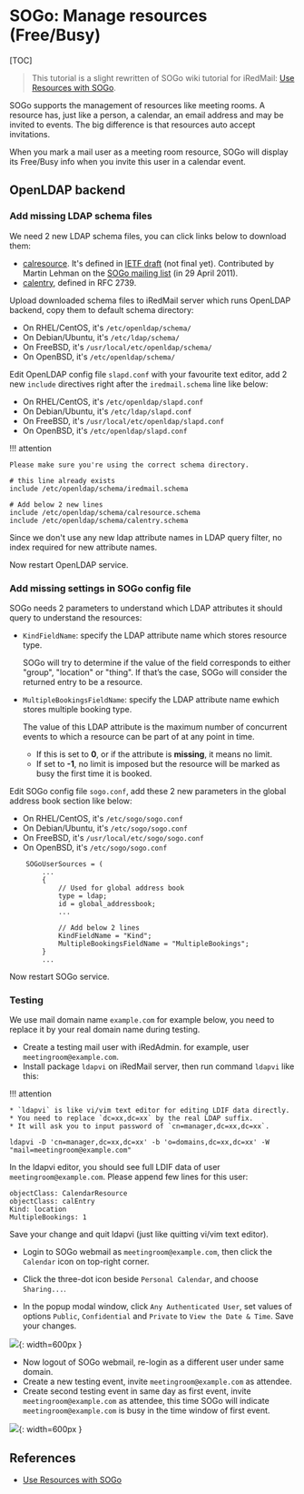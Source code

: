 # SOGo: Manage resources (Free/Busy)

[TOC]

> This tutorial is a slight rewritten of SOGo wiki tutorial for iRedMail:
> [Use Resources with SOGo](http://wiki.sogo.nu/ResourceConfiguration).

SOGo supports the management of resources like meeting rooms. A resource has,
just like a person, a calendar, an email address and may be invited to events.
The big difference is that resources auto accept invitations.

When you mark a mail user as a meeting room resource, SOGo will display its
Free/Busy info when you invite this user in a calendar event.


## OpenLDAP backend

### Add missing LDAP schema files

We need 2 new LDAP schema files, you can click links below to download them:

* [calresource](./files/sogo/calresource.schema). It's defined in
  [IETF draft](https://tools.ietf.org/id/draft-cal-resource-schema-03.txt)
  (not final yet). Contributed by Martin Lehman on the
  [SOGo mailing list](https://www.mail-archive.com/users@sogo.nu/msg05186.html)
  (in 29 April 2011).
* [calentry](./files/sogo/calentry.schema), defined in RFC 2739.

Upload downloaded schema files to iRedMail server which runs OpenLDAP backend,
copy them to default schema directory:

* On RHEL/CentOS, it's `/etc/openldap/schema/`
* On Debian/Ubuntu, it's `/etc/ldap/schema/`
* On FreeBSD, it's `/usr/local/etc/openldap/schema/`
* On OpenBSD, it's `/etc/openldap/schema/`

Edit OpenLDAP config file `slapd.conf` with your favourite text editor, add 2
new `include` directives right after the `iredmail.schema` line like
below:

* On RHEL/CentOS, it's `/etc/openldap/slapd.conf`
* On Debian/Ubuntu, it's `/etc/ldap/slapd.conf`
* On FreeBSD, it's `/usr/local/etc/openldap/slapd.conf`
* On OpenBSD, it's `/etc/openldap/slapd.conf`

!!! attention

    Please make sure you're using the correct schema directory.

```
# this line already exists
include /etc/openldap/schema/iredmail.schema

# Add below 2 new lines
include /etc/openldap/schema/calresource.schema
include /etc/openldap/schema/calentry.schema
```

Since we don't use any new ldap attribute names in LDAP query filter, no index
required for new attribute names.

Now restart OpenLDAP service.

### Add missing settings in SOGo config file

SOGo needs 2 parameters to understand which LDAP attributes it should query
to understand the resources:

* `KindFieldName`: specify the LDAP attribute name which stores resource type.

    SOGo will try to determine if the value of the field corresponds to either
    "group", "location" or "thing". If that’s the case, SOGo will consider the
    returned entry to be a resource.

* `MultipleBookingsFieldName`: specify the LDAP attribute name ewhich stores
  multiple booking type.

    The value of this LDAP attribute is the maximum number of concurrent events
    to which a resource can be part of at any point in time.

    * If this is set to __0__, or if the attribute is __missing__, it means no limit.
    * If set to __-1__, no limit is imposed but the resource will be marked as
      busy the first time it is booked.

Edit SOGo config file `sogo.conf`, add these 2 new parameters in the global
address book section like below:

* On RHEL/CentOS, it's `/etc/sogo/sogo.conf`
* On Debian/Ubuntu, it's `/etc/sogo/sogo.conf`
* On FreeBSD, it's `/usr/local/etc/sogo/sogo.conf`
* On OpenBSD, it's `/etc/sogo/sogo.conf`

```
    SOGoUserSources = (
        ...
        {
            // Used for global address book
            type = ldap;
            id = global_addressbook;
            ...

            // Add below 2 lines
            KindFieldName = "Kind";
            MultipleBookingsFieldName = "MultipleBookings";
        }
        ...
```

Now restart SOGo service.

### Testing

We use mail domain name `example.com` for example below, you need to replace it
by your real domain name during testing.

* Create a testing mail user with iRedAdmin. for example, user `meetingroom@example.com`.
* Install package `ldapvi` on iRedMail server, then run command `ldapvi` like this:

!!! attention

    * `ldapvi` is like vi/vim text editor for editing LDIF data directly.
    * You need to replace `dc=xx,dc=xx` by the real LDAP suffix.
    * It will ask you to input password of `cn=manager,dc=xx,dc=xx`.

```
ldapvi -D 'cn=manager,dc=xx,dc=xx' -b 'o=domains,dc=xx,dc=xx' -W "mail=meetingroom@example.com"
```

In the ldapvi editor, you should see full LDIF data of user
`meetingroom@example.com`. Please append few lines for this user:

```
objectClass: CalendarResource
objectClass: calEntry
Kind: location
MultipleBookings: 1
```

Save your change and quit ldapvi (just like quitting vi/vim text editor).

* Login to SOGo webmail as `meetingroom@example.com`, then click the `Calendar`
  icon on top-right corner.

* Click the three-dot icon beside `Personal Calendar`, and choose `Sharing...`.
* In the popup modal window, click `Any Authenticated User`, set values of
  options `Public`, `Confidential` and `Private` to `View the Date & Time`.
  Save your changes.

![](./images/sogo/resources/access-rights.png){: width=600px }

* Now logout of SOGo webmail, re-login as a different user under same domain.
* Create a new testing event, invite `meetingroom@example.com` as attendee.
* Create second testing event in same day as first event, invite
  `meetingroom@example.com` as attendee, this time SOGo will indicate
  `meetingroom@example.com` is busy in the time window of first event.

![](./images/sogo/resources/free-busy.png){: width=600px }

## References

* [Use Resources with SOGo](http://wiki.sogo.nu/ResourceConfiguration)
